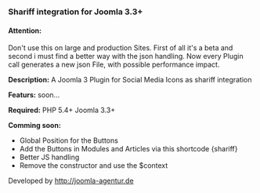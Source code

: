 <h3>Shariff integration for Joomla 3.3+</h3>

<h4>Attention:</h4>
Don't use this on large and production Sites. First of all it's a beta and second i must find a better way with the json handling. Now every Plugin call generates a new json File, with possible performance impact.

<b>Description:</b>
A Joomla 3 Plugin for Social Media Icons as shariff integration

<b>Featurs:</b>
soon...

<b>Required:</b>
PHP 5.4+
Joomla 3.3+

<b>Comming soon:</b>
<ul>
<li>Global Position for the Buttons</li>
<li>Add the Buttons in Modules and Articles via this shortcode {shariff}</li>
<li>Better JS handling</li>
<li>Remove the constructor and use the $context</li>
</ul>

Developed by http://joomla-agentur.de
